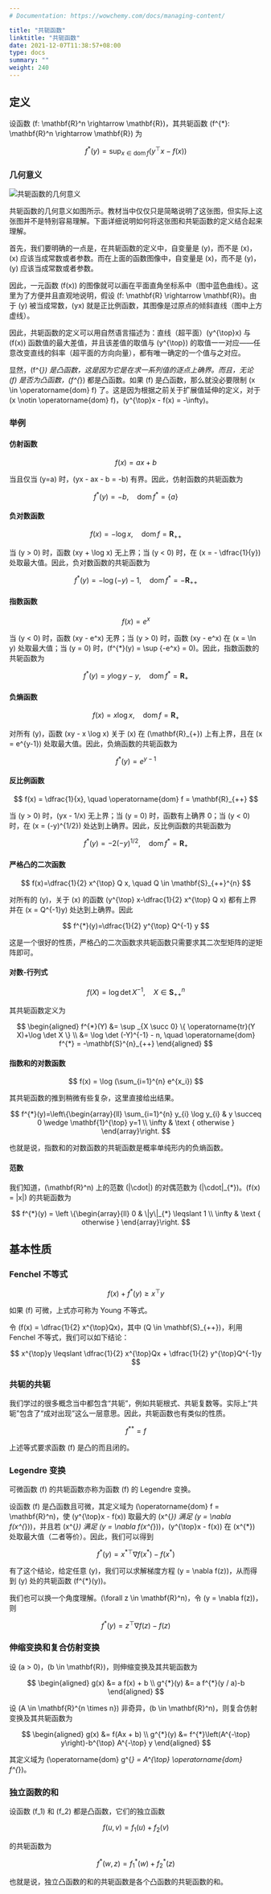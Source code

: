 ```yaml
---
# Documentation: https://wowchemy.com/docs/managing-content/

title: "共轭函数"
linktitle: "共轭函数"
date: 2021-12-07T11:38:57+08:00
type: docs
summary: ""
weight: 240
---
```


<!--more-->

## 定义

设函数 \(f: \mathbf{R}^n \rightarrow \mathbf{R}\)，其共轭函数 \(f^{*}: \mathbf{R}^n \rightarrow \mathbf{R}\) 为

$$
f^{*}(y)=\sup _{x \in \operatorname{dom} f}\left(y^{\top} x-f(x)\right)
$$

### 几何意义

![](42ab18f4d6e33cabf67b80e910096099.png "共轭函数的几何意义")

共轭函数的几何意义如图所示。教材当中仅仅只是简略说明了这张图，但实际上这张图并不是特别容易理解。下面详细说明如何将这张图和共轭函数的定义结合起来理解。

首先，我们要明确的一点是，在共轭函数的定义中，自变量是 \(y\)，而不是 \(x\)，\(x\) 应该当成常数或者参数。而在上面的函数图像中，自变量是 \(x\)，而不是 \(y\)，\(y\) 应该当成常数或者参数。

因此，一元函数 \(f(x)\) 的图像就可以画在平面直角坐标系中（图中蓝色曲线）。这里为了方便并且直观地说明，假设 \(f: \mathbf{R} \rightarrow \mathbf{R}\)。由于 \(y\) 被当成常数，\(yx\) 就是正比例函数，其图像是过原点的倾斜直线（图中上方虚线）。

因此，共轭函数的定义可以用自然语言描述为：直线（超平面）\(y^{\top}x\) 与 \(f(x)\) 函数值的最大差值，并且该差值的取值与 \(y^{\top}\) 的取值一一对应——任意改变直线的斜率（超平面的方向向量），都有唯一确定的一个值与之对应。

显然，\(f^{*}\) 是凸函数，这是因为它是在求一系列值的逐点上确界。而且，无论 \(f\) 是否为凸函数，\(f^{*}\) 都是凸函数。如果 \(f\) 是凸函数，那么就没必要限制 \(x \in \operatorname{dom} f\) 了。这是因为根据之前关于扩展值延伸的定义，对于 \(x \notin \operatorname{dom} f\)，\(y^{\top}x - f(x) = -\infty\)。

### 举例

#### 仿射函数

$$
f(x) = ax + b
$$

当且仅当 \(y=a\) 时，\(yx - ax - b = -b\) 有界。因此，仿射函数的共轭函数为

$$
f^{*}(y) = -b, \quad \operatorname{dom} f^{*} = \{a\}
$$

#### 负对数函数

$$
f(x) = -\log x, \quad \operatorname{dom} f = \mathbf{R}_{++}
$$

当 \(y > 0\) 时，函数 \(xy + \log x\) 无上界；当 \(y < 0\) 时，在 \(x = - \dfrac{1}{y}\) 处取最大值。因此，负对数函数的共轭函数为

$$
f^{*}(y) = -\log (-y) - 1, \quad \operatorname{dom} f^{*} = -\mathbf{R}_{++}
$$

#### 指数函数

$$
f(x) = e^x
$$

当 \(y < 0\) 时，函数 \(xy - e^x\) 无界；当 \(y > 0\) 时，函数 \(xy - e^x\) 在 \(x = \ln y\) 处取最大值；当 \(y = 0\) 时，\(f^{*}(y) = \sup \{-e^x\} = 0\)。因此，指数函数的共轭函数为

$$
f^{*}(y) = y \log y - y, \quad \operatorname{dom} f^{*} = \mathbf{R}_{+}
$$

#### 负熵函数

$$
f(x) = x \log x, \quad \operatorname{dom} f = \mathbf{R}_{+}
$$

对所有 \(y\)，函数 \(xy - x \log x\) 关于 \(x\) 在 \(\mathbf{R}_{+}\) 上有上界，且在 \(x = e^{y-1}\) 处取最大值。因此，负熵函数的共轭函数为

$$
f^{*}(y) = e^{y-1}
$$

#### 反比例函数

$$
f(x) = \dfrac{1}{x}, \quad \operatorname{dom} f = \mathbf{R}_{++}
$$

当 \(y > 0\) 时，\(yx - 1/x\) 无上界；当 \(y = 0\) 时，函数有上确界 0；当 \(y < 0\) 时，在 \(x = (-y)^{1/2}\) 处达到上确界。因此，反比例函数的共轭函数为

$$
f^{*}(y) = -2 (-y)^{1/2}, \quad \operatorname{dom} f^{*} = \mathbf{R}_{+}
$$

#### 严格凸的二次函数

$$
f(x)=\dfrac{1}{2} x^{\top} Q x, \quad Q \in \mathbf{S}_{++}^{n}
$$

对所有的 \(y\)，关于 \(x\) 的函数 \(y^{\top} x-\dfrac{1}{2} x^{\top} Q x\) 都有上界并在 \(x = Q^{-1}y\) 处达到上确界。因此

$$
f^{*}(y)=\dfrac{1}{2} y^{\top} Q^{-1} y
$$

这是一个很好的性质，严格凸的二次函数求共轭函数只需要求其二次型矩阵的逆矩阵即可。

#### 对数-行列式

$$
f(X) = \log \det X^{-1}, \quad X \in \mathbf{S}_{++}^{n}
$$

其共轭函数定义为

$$
\begin{aligned}
f^{*}(Y) &= \sup _{X \succ 0} \{ \operatorname{tr}(Y X)+\log \det X \} \\
&= \log \det (-Y)^{-1} - n, \quad \operatorname{dom} f^{*} = -\mathbf{S}^{n}_{++}
\end{aligned}
$$

#### 指数和的对数函数

$$
f(x) = \log (\sum_{i=1}^{n} e^{x_i})
$$

其共轭函数的推到稍微有些复杂，这里直接给出结果。

$$
f^{*}(y)=\left\{\begin{array}{ll}
\sum_{i=1}^{n} y_{i} \log y_{i} & y \succeq 0 \wedge \mathbf{1}^{\top} y=1 \\
\infty & \text { otherwise }
\end{array}\right.
$$

也就是说，指数和的对数函数的共轭函数是概率单纯形内的负熵函数。

#### 范数

我们知道，\(\mathbf{R}^n\) 上的范数 \(\|\cdot\|\) 的对偶范数为 \(\|\cdot\|_{*}\)。\(f(x) = \|x\|\) 的共轭函数为

$$
f^{*}(y) = \left \{\begin{array}{ll}
0 & \|y\|_{*} \leqslant 1 \\
\infty & \text { otherwise }
\end{array}\right.
$$

## 基本性质

### Fenchel 不等式

$$
f(x)+f^{*}(y) \geqslant x^{\top} y
$$

如果 \(f\) 可微，上式亦可称为 Young 不等式。

令 \(f(x) = \dfrac{1}{2} x^{\top}Qx\)，其中 \(Q \in \mathbf{S}_{++}\)，利用 Fenchel 不等式，我们可以如下结论：

$$
x^{\top}y \leqslant \dfrac{1}{2} x^{\top}Qx + \dfrac{1}{2} y^{\top}Q^{-1}y
$$

### 共轭的共轭

我们学过的很多概念当中都包含“共轭”，例如共轭根式、共轭复数等。实际上“共轭”包含了“成对出现”这么一层意思。因此，共轭函数也有类似的性质。

$$
f^{**} = f
$$

上述等式要求函数 \(f\) 是凸的而且闭的。

### Legendre 变换

可微函数 \(f\) 的共轭函数亦称为函数 \(f\) 的 Legendre 变换。

设函数 \(f\) 是凸函数且可微，其定义域为 \(\operatorname{dom} f = \mathbf{R}^n\)，使 \(y^{\top}x - f(x)\) 取最大的 \(x^{*}\) 满足 \(y = \nabla f(x^{*})\)，并且若 \(x^{*}\) 满足 \(y = \nabla f(x^{*})\)，\(y^{\top}x - f(x)\) 在 \(x^{*}\) 处取最大值（二者等价）。因此，我们可以得到

$$
f^{*}(y)=x^{* \top} \nabla f\left(x^{*}\right)-f\left(x^{*}\right)
$$

有了这个结论，给定任意 \(y\)，我们可以求解梯度方程 \(y = \nabla f(z)\)，从而得到 \(y\) 处的共轭函数 \(f^{*}(y)\)。

我们也可以换一个角度理解。\(\forall z \in \mathbf{R}^n\)，令 \(y = \nabla f(z)\)，则

$$
f^{*}(y)=z^{\top} \nabla f\left(z\right)-f\left(z\right)
$$

### 伸缩变换和复合仿射变换

设 \(a > 0\)，\(b \in \mathbf{R}\)，则伸缩变换及其共轭函数为

$$
\begin{aligned}
    g(x) &= a f(x) + b \\
    g^{*}(y) &= a f^{*}(y / a)-b
\end{aligned}
$$

设 \(A \in \mathbf{R}^{n \times n}\) 非奇异，\(b \in \mathbf{R}^n\)，则复合仿射变换及其共轭函数为

$$
\begin{aligned}
    g(x) &= f(Ax + b) \\
    g^{*}(y) &= f^{*}\left(A^{-\top} y\right)-b^{\top} A^{-\top} y
\end{aligned}
$$

其定义域为 \(\operatorname{dom} g^{*} = A^{\top} \operatorname{dom} f^{*}\)。

### 独立函数的和

设函数 \(f_1\) 和 \(f_2\) 都是凸函数，它们的独立函数

$$
f(u, v) = f_1(u) + f_2(v)
$$

的共轭函数为

$$
f^{*}(w, z) = f_1^{*}(w) + f_2^{*}(z)
$$

也就是说，独立凸函数的和的共轭函数是各个凸函数的共轭函数的和。